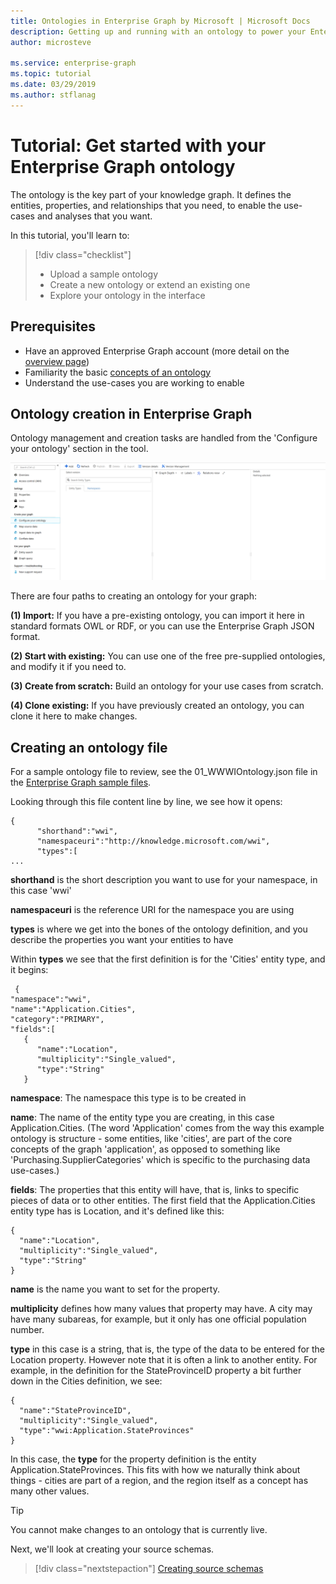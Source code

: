 ```yaml
---
title: Ontologies in Enterprise Graph by Microsoft | Microsoft Docs
description: Getting up and running with an ontology to power your Enterprise Graph use cases
author: microsteve

ms.service: enterprise-graph
ms.topic: tutorial
ms.date: 03/29/2019
ms.author: stflanag
---
```


# Tutorial: Get started with your Enterprise Graph ontology

The ontology is the key part of your knowledge graph. It defines the entities, properties, and relationships that you need, to enable the use-cases and analyses that you want.

In this tutorial, you'll learn to:

> [!div class="checklist"]
> * Upload a sample ontology
> * Create a new ontology or extend an existing one
> * Explore your ontology in the interface

## Prerequisites

- Have an approved Enterprise Graph account (more detail on the [overview page](enterprise-graph-overview.md))
- Familiarity the basic [concepts of an ontology](ontology-overview.md)
- Understand the use-cases you are working to enable

## Ontology creation in Enterprise Graph

Ontology management and creation tasks are handled from the 'Configure your ontology' section in the tool. 

![Ontology management](media/ontology-concepts/1_ontology_config.png)

There are four paths to creating an ontology for your graph:

**(1) Import:** If you have a pre-existing ontology, you can import it here in standard formats OWL or RDF, or you can use the Enterprise Graph JSON format.

**(2) Start with existing:** You can use one of the free pre-supplied ontologies, and modify it if you need to.

**(3) Create from scratch:** Build an ontology for your use cases from scratch.

**(4) Clone existing:** If you have previously created an ontology, you can clone it here to make changes.

## Creating an ontology file

For a sample ontology file to review, see the 01_WWWIOntology.json file in the <a href="https://ekgdemosamples.blob.core.windows.net/ekgdemosamples01/EGDemo_WWI_Files.zip">Enterprise Graph sample files</a>.

Looking through this file content line by line, we see how it opens:

```
{  
      "shorthand":"wwi",
      "namespaceuri":"http://knowledge.microsoft.com/wwi",
      "types":[
...
```

**shorthand** is the short description you want to use for your namespace, in this case 'wwi'

**namespaceuri** is the reference URI for the namespace you are using

**types** is where we get into the bones of the ontology definition, and you describe the properties you want your entities to have

Within **types** we see that the first definition is for the 'Cities' entity type, and it begins:

```
 {  
"namespace":"wwi",
"name":"Application.Cities",
"category":"PRIMARY",
"fields":[  
   {  
      "name":"Location",
      "multiplicity":"Single_valued",
      "type":"String"
   }
```

**namespace**: The namespace this type is to be created in

**name**: The name of the entity type you are creating, in this case Application.Cities. (The word 'Application' comes from the way this example ontology is structure - some entities, like 'cities', are part of the core concepts of the graph 'application', as opposed to something like 'Purchasing.SupplierCategories' which is specific to the purchasing data use-cases.)

**fields**: The properties that this entity will have, that is, links to specific pieces of data or to other entities. The first field that the Application.Cities entity type has is Location, and it's defined like this:

```
{  
  "name":"Location",
  "multiplicity":"Single_valued",
  "type":"String"
}
```

**name** is the name you want to set for the property.

**multiplicity** defines how many values that property may have. A city may have many subareas, for example, but it only has one official population number.

**type** in this case is a string, that is, the type of the data to be entered for the Location property. However note that it is often a link to another entity. For example, in the definition for the StateProvinceID property a bit further down in the Cities definition, we see:

```
{  
  "name":"StateProvinceID",
  "multiplicity":"Single_valued",
  "type":"wwi:Application.StateProvinces"
}
```

In this case, the **type** for the property definition is the entity Application.StateProvinces. This fits with how we naturally think about things - cities are part of a region, and the region itself as a concept has many other values.

> [!tip]
> You cannot make changes to an ontology that is currently live.

Next, we'll look at creating your source schemas.

> [!div class="nextstepaction"]
> [Creating source schemas](create-source-schema.md)